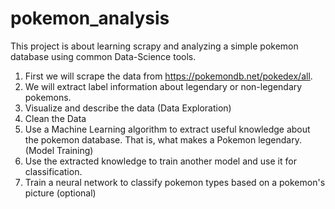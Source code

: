 # pokemon_analysis

This project is about learning scrapy and analyzing a simple pokemon database using common Data-Science tools. 

1. First we will scrape the data from https://pokemondb.net/pokedex/all.
2. We will extract label information about legendary or non-legendary pokemons. 
3. Visualize and describe the data (Data Exploration)
4. Clean the Data
4. Use a Machine Learning algorithm to extract useful knowledge about the pokemon database. That is, what 
   makes a Pokemon legendary. (Model Training)
5. Use the extracted knowledge to train another model and use it for classification.
6. Train a neural network to classify pokemon types based on a pokemon's picture (optional)
